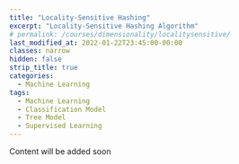 ```yaml
---
title: "Locality-Sensitive Hashing"
excerpt: "Locality-Sensitive Hashing Algorithm"
# permalink: /courses/dimensionality/localitysensitive/
last_modified_at: 2022-01-22T23:45:00-00:00
classes: narrow
hidden: false
strip_title: true
categories:
  - Machine Learning
tags: 
  - Machine Learning
  - Classification Model
  - Tree Model
  - Supervised Learning
---
```

Content will be added soon